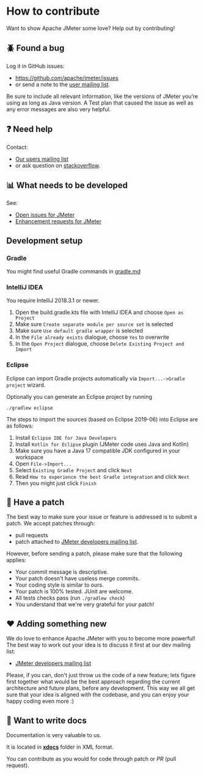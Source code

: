 # How to contribute

Want to show Apache JMeter some love? Help out by contributing!

## :beetle: Found a bug

Log it in GitHub issues:

* https://github.com/apache/jmeter/issues
* or send a note to the [user mailing list](https://jmeter.apache.org/mail2.html#JMeterUser).

Be sure to include all relevant information, like the versions of JMeter you’re using as long as Java version.
A Test plan  that caused the issue as well as any error messages are also very helpful.

## :question: Need help

Contact:

* [Our users mailing list](https://jmeter.apache.org/mail2.html#JMeterUser)
* or ask question on [stackoverflow](https://stackoverflow.com/questions/tagged/jmeter).

## :bar_chart: What needs to be developed

See:

* [Open issues for JMeter](https://github.com/apache/jmeter/issues)
* [Enhancement requests for JMeter](https://github.com/apache/jmeter/issues?q=is%3Aopen+label%3Aenhancement)

## Development setup

### Gradle

You might find useful Gradle commands in [gradle.md](gradle.md)

### <a name="intellij"></a>IntelliJ IDEA

You require IntelliJ 2018.3.1 or newer.

1. Open the build.gradle.kts file with IntelliJ IDEA and choose `Open as Project`
1. Make sure `Create separate module per source set` is selected
1. Make sure `Use default gradle wrapper` is selected
1. In the `File already exists` dialogue, choose `Yes` to overwrite
1. In the `Open Project` dialogue, choose `Delete Existing Project and Import`

### Eclipse

Eclipse can import Gradle projects automatically via `Import...->Gradle project` wizard.

Optionally you can generate an Eclipse project by running

    ./gradlew eclipse

The steps to import the sources (based on Eclipse 2019-06) into Eclipse are as follows:

1. Install `Eclipse IDE for Java Developers`
1. Install `Kotlin for Eclipse` plugin (JMeter code uses Java and Kotlin)
1. Make sure you have a Java 17 compatible JDK configured in your workspace
1. Open `File->Import...`
1. Select `Existing Gradle Project` and click `Next`
1. Read `How to experience the best Gradle integration` and click `Next`
1. Then you might just click `Finish`

## :star2: Have a patch

The best way to make sure your issue or feature is addressed is to submit a patch.
We accept patches through:

* pull requests
* patch attached to [JMeter developers mailing list](https://jmeter.apache.org/mail2.html#JMeterDev).

However, before sending a patch, please make sure that the following applies:

* Your commit message is descriptive.
* Your patch doesn't have useless merge commits.
* Your coding style is similar to ours.
* Your patch is 100% tested. JUnit are welcome.
* All tests checks pass (run `./gradlew check`)
* You understand that we're very grateful for your patch!

## :heart: Adding something new

We do love to enhance Apache JMeter with you to become more powerful!
The best way to work out your idea is to discuss it first at our dev mailing list:

* [JMeter developers mailing list](https://jmeter.apache.org/mail2.html#JMeterDev)

Please, if you can, don't just throw us the code of a new feature; lets figure first together
what would be the best approach regarding the current architecture and future plans,
before any development.
This way we all get sure that your idea is aligned with the codebase, and you can enjoy
your happy coding even more :)

## :closed_book: Want to write docs

Documentation is very valuable to us.

It is located in **[xdocs](xdocs)** folder in XML format.

You can contribute as you would for code through patch or *PR* (pull request).
